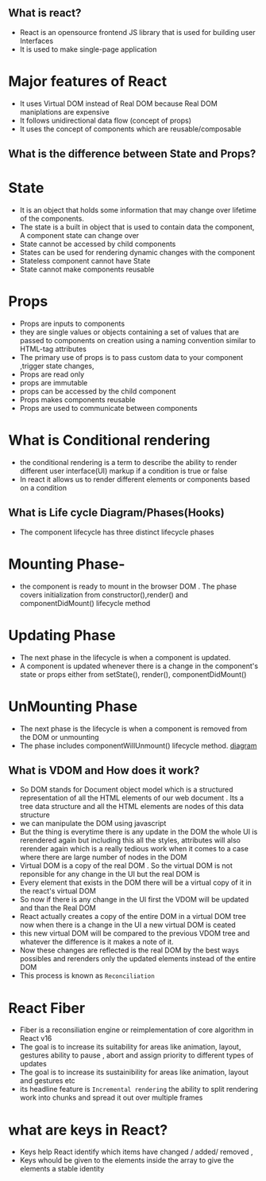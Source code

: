 ## What is react?

- React is an opensource frontend JS library that is used for building user Interfaces
- It is used to make single-page application

# Major features of React

- It uses Virtual DOM instead of Real DOM because Real DOM maniplations are expensive
- It follows unidirectional data flow (concept of props)
- It uses the concept of components which are reusable/composable

## What is the difference between State and Props?

# State

- It is an object that holds some information that may change over lifetime of the components.
- The state is a built in object that is used to contain data the component, A component state can change over
- State cannot be accessed by child components
- States can be used for rendering dynamic changes with the component
- Stateless component cannot have State
- State cannot make components reusable

# Props

- Props are inputs to components
- they are single values or objects containing a set of values that are passed to components on creation using a naming convention similar to HTML-tag attributes
- The primary use of props is to pass custom data to your component ,trigger state changes,
- Props are read only
- props are immutable
- props can be accessed by the child component
- Props makes components reusable
- Props are used to communicate between components

# What is Conditional rendering

- the conditional rendering is a term to describe the ability to render different user interface(UI) markup if a condition is true or false
- In react it allows us to render different elements or components based on a condition

## What is Life cycle Diagram/Phases(Hooks)

- The component lifecycle has three distinct lifecycle phases

# Mounting Phase-

- the component is ready to mount in the browser DOM . The phase covers initialization from constructor(),render() and componentDidMount() lifecycle method

# Updating Phase

- The next phase in the lifecycle is when a component is updated.
- A component is updated whenever there is a change in the component's state or props either from setState(), render(), componentDidMount()

# UnMounting Phase

- The next phase is the lifecycle is when a component is removed from the DOM or unmounting
- The phase includes componentWillUnmount() lifecycle method.
  [diagram](https://wavez.github.io/react-hooks-lifecycle)

## What is VDOM and How does it work?

- So DOM stands for Document object model which is a structured representation of all the HTML elements of our web document . Its a tree data structure and all the HTML elements are nodes of this data structure
- we can manipulate the DOM using javascript
- But the thing is everytime there is any update in the DOM the whole UI is rerendered again but including this all the styles, attributes will also rerender again which is a really tedious work when it comes to a case where there are large number of nodes in the DOM
- Virtual DOM is a copy of the real DOM . So the virtual DOM is not reponsible for any change in the UI but the real DOM is
- Every element that exists in the DOM there will be a virtual copy of it in the react's virtual DOM
- So now if there is any change in the UI first the VDOM will be updated and than the Real DOM
- React actually creates a copy of the entire DOM in a virtual DOM tree now when there is a change in the UI a new virtual DOM is ceated
- this new virtual DOM will be compared to the previous VDOM tree and whatever the difference is it makes a note of it.
- Now these changes are reflected is the real DOM by the best ways possibles and rerenders only the updated elements instead of the entire DOM
- This process is known as `Reconciliation`

# React Fiber

- Fiber is a reconsiliation engine or reimplementation of core algorithm in React v16
- The goal is to increase its suitability for areas like animation, layout, gestures ability to pause , abort and assign priority to different types of updates
- The goal is to increase its sustainibility for areas like animation, layout and gestures etc
- its headline feature is `Incremental rendering` the ability to split rendering work into chunks and spread it out over multiple frames

# what are keys in React?
- Keys help React identify which items have changed / added/ removed , 
- Keys whould be given to the elements inside the array to give the elements a stable identity
